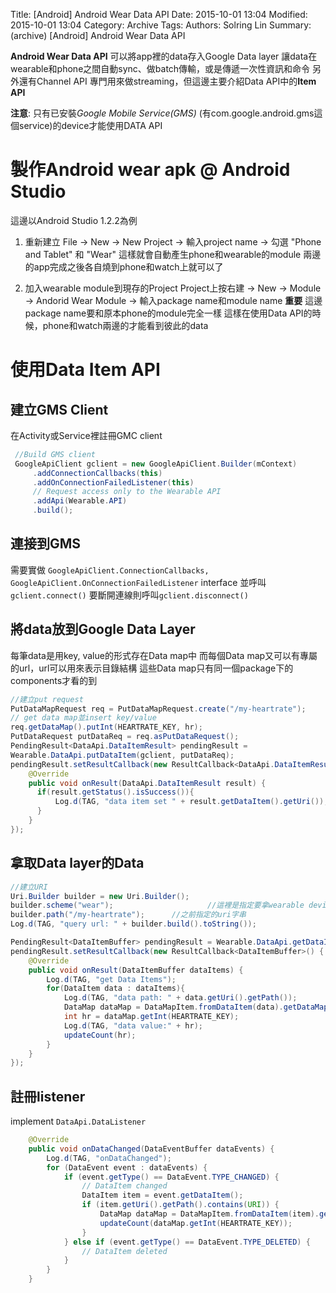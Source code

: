 Title: [Android] Android Wear Data API
Date: 2015-10-01 13:04
Modified: 2015-10-01 13:04
Category: Archive
Tags: 
Authors: Solring Lin
Summary: (archive) [Android] Android Wear Data API


**Android Wear Data API** 可以將app裡的data存入Google Data layer
讓data在wearable和phone之間自動sync、做batch傳輸，或是傳遞一次性資訊和命令
另外還有Channel API 專門用來做streaming，但這邊主要介紹Data API中的**Item API**

**注意**: 只有已安裝*Google Mobile Service(GMS)* (有com.google.android.gms這個service)的device才能使用DATA API

# 製作Android wear apk @ Android Studio

這邊以Android Studio 1.2.2為例

1. 重新建立
File -> New -> New Project -> 輸入project name -> 勾選 "Phone and Tablet" 和 "Wear"
這樣就會自動產生phone和wearable的module
兩邊的app完成之後各自燒到phone和watch上就可以了

2. 加入wearable module到現存的Project
Project上按右建 -> New -> Module -> Andorid Wear Module -> 輸入package name和module name
**重要** 這邊package name要和原本phone的module完全一樣
這樣在使用Data API的時候，phone和watch兩邊的才能看到彼此的data

# 使用Data Item API

## 建立GMS Client
在Activity或Service裡註冊GMC client
``` java
 //Build GMS client
 GoogleApiClient gclient = new GoogleApiClient.Builder(mContext)
     .addConnectionCallbacks(this)
     .addOnConnectionFailedListener(this)
     // Request access only to the Wearable API
     .addApi(Wearable.API)
     .build();
```

## 連接到GMS
需要實做 ```GoogleApiClient.ConnectionCallbacks, GoogleApiClient.OnConnectionFailedListener``` interface
並呼叫```gclient.connect()```
要斷開連線則呼叫```gclient.disconnect()```

## 將data放到Google Data Layer

每筆data是用key, value的形式存在Data map中
而每個Data map又可以有專屬的url，url可以用來表示目錄結構
這些Data map只有同一個package下的components才看的到

``` java
//建立put request
PutDataMapRequest req = PutDataMapRequest.create("/my-heartrate");
// get data map並insert key/value
req.getDataMap().putInt(HEARTRATE_KEY, hr);
PutDataRequest putDataReq = req.asPutDataRequest();
PendingResult<DataApi.DataItemResult> pendingResult =
Wearable.DataApi.putDataItem(gclient, putDataReq);
pendingResult.setResultCallback(new ResultCallback<DataApi.DataItemResult>() {
	@Override
	public void onResult(DataApi.DataItemResult result) {
      if(result.getStatus().isSuccess()){
          Log.d(TAG, "data item set " + result.getDataItem().getUri());
      }
	}
});
```

## 拿取Data layer的Data
``` java
//建立URI
Uri.Builder builder = new Uri.Builder();
builder.scheme("wear");  					//這裡是指定要拿wearable device的資料
builder.path("/my-heartrate");   	//之前指定的uri字串
Log.d(TAG, "query url: " + builder.build().toString());

PendingResult<DataItemBuffer> pendingResult = Wearable.DataApi.getDataItems(gclient, builder.build());
pendingResult.setResultCallback(new ResultCallback<DataItemBuffer>() {
    @Override
    public void onResult(DataItemBuffer dataItems) {
        Log.d(TAG, "get Data Items");
        for(DataItem data : dataItems){
            Log.d(TAG, "data path: " + data.getUri().getPath());
            DataMap dataMap = DataMapItem.fromDataItem(data).getDataMap();
            int hr = dataMap.getInt(HEARTRATE_KEY);
            Log.d(TAG, "data value:" + hr);
            updateCount(hr);
        }  
    }
});
```

## 註冊listener
implement ```DataApi.DataListener```

``` java
    @Override
    public void onDataChanged(DataEventBuffer dataEvents) {
        Log.d(TAG, "onDataChanged");
        for (DataEvent event : dataEvents) {
            if (event.getType() == DataEvent.TYPE_CHANGED) {
                // DataItem changed
                DataItem item = event.getDataItem();
                if (item.getUri().getPath().contains(URI)) {
                    DataMap dataMap = DataMapItem.fromDataItem(item).getDataMap();
                    updateCount(dataMap.getInt(HEARTRATE_KEY));
                }
            } else if (event.getType() == DataEvent.TYPE_DELETED) {
                // DataItem deleted
            }
        }
    }
```
